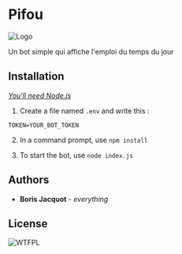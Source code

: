 # Pifou

![Logo](https://i.imgur.com/69Xxrkf.jpg)

Un bot simple qui affiche l'emploi du temps du jour

## Installation
*[You'll need Node.js](https://nodejs.org/)*

1. Create a file named `.env` and write this :

```
TOKEN=YOUR_BOT_TOKEN
```

2. In a command prompt, use `npm install`


3. To start the bot, use `node index.js`

## Authors
* **Boris Jacquot** - *everything*

## License

![WTFPL](http://www.wtfpl.net/wp-content/uploads/2012/12/wtfpl-badge-2.png)
